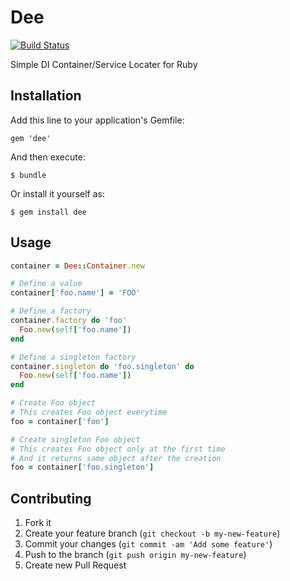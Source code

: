 # Dee

[![Build Status](https://travis-ci.org/yuya-takeyama/dee.png?branch=develop)](https://travis-ci.org/yuya-takeyama/dee)

Simple DI Container/Service Locater for Ruby

## Installation

Add this line to your application's Gemfile:

    gem 'dee'

And then execute:

    $ bundle

Or install it yourself as:

    $ gem install dee

## Usage

```ruby
container = Dee::Container.new

# Define a value
container['foo.name'] = 'FOO'

# Define a factory
container.factory do 'foo'
  Foo.new(self['foo.name'])
end

# Define a singleton factory
container.singleton do 'foo.singleton' do
  Foo.new(self['foo.name'])
end

# Create Foo object
# This creates Foo object everytime
foo = container['foo']

# Create singleton Foo object
# This creates Foo object only at the first time
# And it returns same object after the creation
foo = container['foo.singleton']
```

## Contributing

1. Fork it
2. Create your feature branch (`git checkout -b my-new-feature`)
3. Commit your changes (`git commit -am 'Add some feature'`)
4. Push to the branch (`git push origin my-new-feature`)
5. Create new Pull Request
